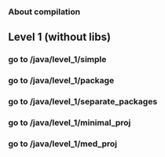 ### About compilation ###
## Level 1 (without libs) ##
### go to /java/level_1/simple ###
### go to /java/level_1/package ###
### go to /java/level_1/separate_packages ###
### go to /java/level_1/minimal_proj ###
### go to /java/level_1/med_proj ###